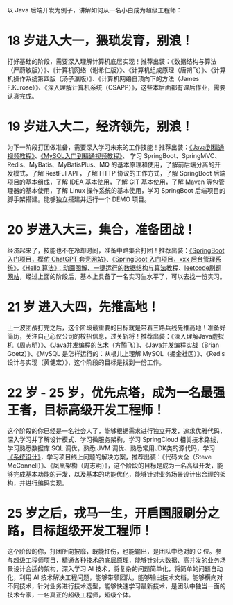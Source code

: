 以 Java 后端开发为例子，讲解如何从一名小白成为超级工程师：

# 18 岁进入大一，猥琐发育，别浪！

打好基础的阶段，需要深入理解计算机底层实现！推荐出装：《数据结构与算法（严蔚敏版））》、《计算机网络（谢希仁版）》、《计算机组成原理（唐朔飞）》、《计算机操作系统第四版（汤子瀛版）》、《计算机网络自顶向下的方法（James F.Kurose）》、《深入理解计算机系统（CSAPP）》，这些本后面都有课后作业，需要认真完成。

# 19 岁进入大二，经济领先，别浪！

为下一阶段打团做准备，需要深入学习未来的工作技能！推荐出装：[《Java到精通视频教程》](https://www.bilibili.com/video/BV1Cv411372m/?spm_id_from=333.337.search-card.all.click)、[《MySQL入门到精通视频教程》](https://www.bilibili.com/video/BV1Kr4y1i7ru/?spm_id_from=333.337.search-card.all.click)、
学习 SpringBoot、SpringMVC、Redis、MyBatis、MyBatisPlus、MQ 的基本原理和使用，了解前后端分离的开发模式，了解 RestFul API ，了解 HTTP 协议的工作方式，了解 SpringBoot 后端项目的基本组成，了解 IDEA 基本使用，了解 GIT 基本使用，了解 Maven 等包管理器的基本使用，了解 Linux 操作系统的基本使用，学习 SpringBoot 后端项目的脚手架搭建。能够独立搭建并运行一个 DEMO 项目。

# 20 岁进入大三，集合，准备团战！

经济起来了，技能也不在冷却时间，准备中路集合打团！推荐出装：[《SpringBoot 入门项目，模仿 ChatGPT 套壳网站》](https://github.com/kyiree/ChatBridge-JAVA)、[《SpringBoot 入门项目，xxx 后台管理系统》](https://github.com/lenve/vhr)，[《Hello 算法》：动画图解、一键运行的数据结构与算法教程](https://github.com/krahets/hello-algo)、[leetcode刷题网站](https://leetcode.cn/)，经过上面的阶段后，基本上具备了一名实习生水平了，可以去找一份实习。

# 21 岁 进入大四，先推高地！

上一波团战打完之后，这个阶段最重要的目标就是带着三路兵线先推高地！准备好简历，关注自己心仪公司的校招信息，过关斩将！推荐出装：《深入理解Java虚拟机（周志明）》、《Java并发编程的艺术（方腾飞）》、《Java并发编程实战（Brian Goetz）》、《MySQL 是怎样运行的：从根儿上理解 MySQL（掘金社区）》、《Redis 设计与实现（黄健宏）》，这个阶段的目标是找到一份工作。

# 22 岁 - 25 岁，优先点塔，成为一名最强王者，目标高级开发工程师！

这个阶段的你已经是一名社会人了，能够根据需求进行独立开发，追求优雅代码，深入学习并了解设计模式、学习微服务架构，学习 SpringCloud 相关技术路线，学习熟悉数据库 SQL 调优，熟悉 JVM 调优、熟悉常用JDK类的源代码，学习[《系统设计》](https://github.com/donnemartin/system-design-primer)，学习项目线上问题的解决方案，推荐出装：《代码大全（Steve McConnell）》、《凤凰架构（周志明）》，这个阶段的目标是成为一名高级开发，能够完成基本功能的开发，以及基本的功能优化，能够针对业务场景设计出合理的架构，并进行编码实现。

# 25 岁之后，戎马一生，开启国服刷分之路，目标超级开发工程师！

这个阶段的你，打团所向披靡，既能扛伤，也能输出，是团队中绝对的 C 位。参与[超级工程师项目](https://github.com/kyiree/SuperEngineer)，精通各种技术的底层原理，能够针对大数据、高并发的业务场景设计合适的架构，深入学习 AI 技术，将复杂的问题简单化，将简单的问题自动化，利用 AI 技术解决工程问题，能够带领团队，能够输出技术文档，能够横向对不同技术，针对业务进行技术选型，能够快速学习最新技术，是团队中独当一面的技术专家，一名真正的超级工程师，超级个体。
